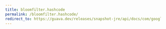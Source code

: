 ```yaml
---
title: bloomfilter.hashcode
permalink: /bloomfilter.hashcode/
redirect_to: https://guava.dev/releases/snapshot-jre/api/docs/com/google/common/hash/BloomFilter.html#hashCode--
---
```

